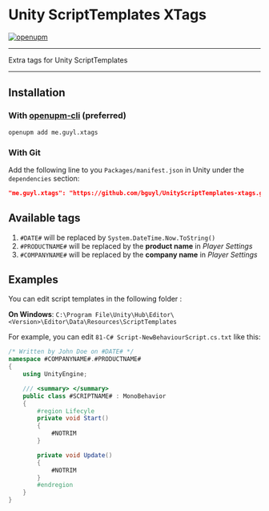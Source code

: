 # Unity ScriptTemplates XTags

[![openupm](https://img.shields.io/npm/v/me.guyl.xtags?label=openupm&registry_uri=https://package.openupm.com)](https://openupm.com/packages/me.guyl.xtags/)

------------------------------------------------------------------

Extra tags for Unity ScriptTemplates

------------------------------------------------------------------

## Installation

### With [openupm-cli](https://openupm.com/) (preferred)

```
openupm add me.guyl.xtags
```

### With Git

Add the following line to you `Packages/manifest.json` in Unity under the `dependencies` section:

```json
"me.guyl.xtags": "https://github.com/bguyl/UnityScriptTemplates-xtags.git#1.0.0"
```

## Available tags

1. `#DATE#` will be replaced by `System.DateTime.Now.ToString()`
2. `#PRODUCTNAME#` will be replaced by the **product name** in *Player Settings*
3. `#COMPANYNAME#` will be replaced by the **company name** in *Player Settings*

## Examples

You can edit script templates in the following folder :

**On Windows**: `C:\Program File\Unity\Hub\Editor\<Version>\Editor\Data\Resources\ScriptTemplates`

For example, you can edit `81-C# Script-NewBehaviourScript.cs.txt` like this:

```csharp
/* Written by John Doe on #DATE# */
namespace #COMPANYNAME#.#PRODUCTNAME#
{
    using UnityEngine;

    /// <summary> </summary>
    public class #SCRIPTNAME# : MonoBehavior
    {
        #region Lifecyle
        private void Start()
        {
            #NOTRIM
        }

        private void Update()
        {
            #NOTRIM
        }
        #endregion
    }
}
```
